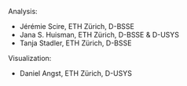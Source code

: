 Analysis: 
  - Jérémie Scire, ETH Zürich, D-BSSE
  - Jana S. Huisman, ETH Zürich, D-BSSE & D-USYS
  - Tanja Stadler, ETH Zürich, D-BSSE

Visualization:
  - Daniel Angst, ETH Zürich, D-USYS
